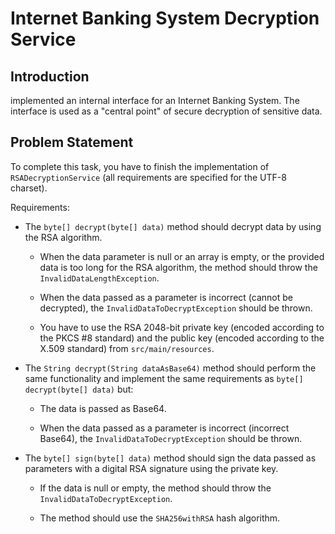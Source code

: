 # Internet Banking System Decryption Service

## Introduction
 implemented an internal interface for an Internet Banking System.
The interface is used as a "central point" of secure decryption of sensitive data.

## Problem Statement
To complete this task, you have to finish the implementation of `RSADecryptionService` (all requirements are specified for the UTF-8 charset).

Requirements:

- The `byte[] decrypt(byte[] data)` method should decrypt data by using the RSA algorithm.

     - When the data parameter is null or an array is empty, or the provided data is too long for the RSA algorithm, the method should throw the `InvalidDataLengthException`.
     
     - When the data passed as a parameter is incorrect (cannot be decrypted), the `InvalidDataToDecryptException` should be thrown.
     
     - You have to use the RSA 2048-bit private key (encoded according to the PKCS #8 standard) and the public key (encoded according to the X.509 standard) from `src/main/resources`.
 
- The `String decrypt(String dataAsBase64)` method should perform the same functionality and implement the same requirements as `byte[] decrypt(byte[] data)` but: 

    - The data is passed as Base64.

    - When the data passed as a parameter is incorrect (incorrect Base64), the `InvalidDataToDecryptException` should be thrown.	

- The `byte[] sign(byte[] data)` method should sign the data passed as parameters with a digital RSA signature using the private key. 

	- If the data is null or empty, the method should throw the `InvalidDataToDecryptException`.
	
	- The method should use the `SHA256withRSA` hash algorithm.

